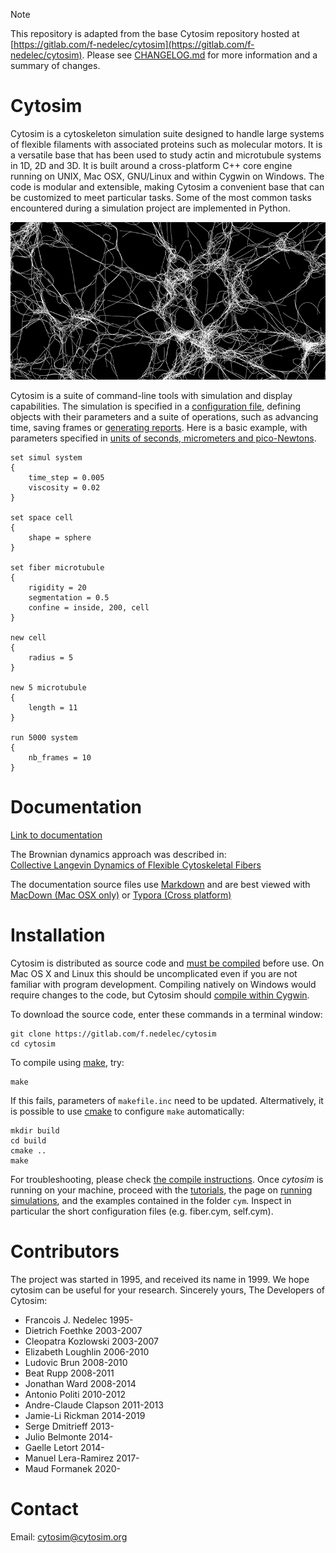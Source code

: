 > [!NOTE]
> This repository is adapted from the base Cytosim repository hosted at [https://gitlab.com/f-nedelec/cytosim](https://gitlab.com/f-nedelec/cytosim). Please see [CHANGELOG.md](CHANGELOG.md) for more information and a summary of changes.

# Cytosim

Cytosim is a cytoskeleton simulation suite designed to handle large systems of flexible filaments with associated proteins such as molecular motors. It is a versatile base that has been used to study actin and microtubule systems in 1D, 2D and 3D. It is built around a cross-platform C++ core engine running on UNIX, Mac OSX, GNU/Linux and within Cygwin on Windows. The code is modular and extensible, making Cytosim a convenient base that can be customized to meet particular tasks. Some of the most common tasks encountered during a simulation project are implemented in Python.

![Cytosim](doc/data/cytosim.png)

Cytosim is a suite of command-line tools with simulation and display capabilities. The simulation is specified in a [configuration file](doc/sim/config.md), defining objects with their parameters and a suite of operations, such as advancing time, saving frames or [generating reports](doc/sim/report.md). Here is a basic example, with parameters specified in [units of seconds, micrometers and pico-Newtons](doc/sim/units.md).

	set simul system
	{
	    time_step = 0.005
	    viscosity = 0.02
	}
	
	set space cell
	{
	    shape = sphere
	}
	
	set fiber microtubule
	{
	    rigidity = 20
	    segmentation = 0.5
	    confine = inside, 200, cell
	}
	    
	new cell
	{
	    radius = 5
	}
	
	new 5 microtubule
	{
	    length = 11
	}
	
	run 5000 system
	{
	    nb_frames = 10
	}

# Documentation

[Link to documentation](doc/index.md)

The Brownian dynamics approach was described in:  
[Collective Langevin Dynamics of Flexible Cytoskeletal Fibers](http://iopscience.iop.org/article/10.1088/1367-2630/9/11/427/meta)

The documentation source files use [Markdown](https://en.wikipedia.org/wiki/Markdown) and are best viewed with [MacDown (Mac OSX only)](https://macdown.uranusjr.com) or [Typora (Cross platform)](https://typora.io) 

# Installation

Cytosim is distributed as source code and [must be compiled](doc/compile/index.md) before use. On Mac OS X and Linux this should be uncomplicated even if you are not familiar with program development. Compiling natively on Windows would require changes to the code, but Cytosim should [compile within Cygwin](doc/compile/cygwin.md).

To download the source code, enter these commands in a terminal window:

	git clone https://gitlab.com/f.nedelec/cytosim
	cd cytosim
	
To compile using [make](https://www.gnu.org/software/make), try:
	
	make

If this fails, parameters of `makefile.inc` need to be updated.
Altermatively, it is possible to use [cmake](https://cmake.org) to configure `make` automatically:

	mkdir build
	cd build
	cmake ..
	make

For troubleshooting, please check [the compile instructions](doc/compile/index.md).
Once *cytosim* is running on your machine, proceed with the [tutorials](doc/tutorials/index.md), the page on [running simulations](doc/main/runs.md), and the examples contained in the folder `cym`. 
Inspect in particular the short configuration files (e.g. fiber.cym, self.cym). 

# Contributors

 The project was started in 1995, and received its name in 1999.
 We hope cytosim can be useful for your research. 
 Sincerely yours, The Developers of Cytosim:

*  Francois J. Nedelec     1995-
*  Dietrich Foethke        2003-2007
*  Cleopatra Kozlowski     2003-2007
*  Elizabeth Loughlin      2006-2010
*  Ludovic Brun            2008-2010
*  Beat Rupp               2008-2011
*  Jonathan Ward           2008-2014
*  Antonio Politi          2010-2012
*  Andre-Claude Clapson    2011-2013
*  Jamie-Li Rickman        2014-2019
*  Serge Dmitrieff         2013-
*  Julio Belmonte          2014-
*  Gaelle Letort           2014-
*  Manuel Lera-Ramirez     2017-
*  Maud Formanek           2020-

# Contact

Email: cytosim@cytosim.org


